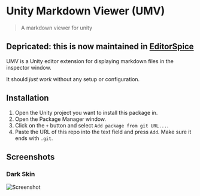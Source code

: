 # Unity Markdown Viewer (UMV)
> A markdown viewer for unity

## Depricated: this is now maintained in [EditorSpice](https://github.com/solo-fsw/sosxr-unity-editorspice)

UMV is a Unity editor extension for displaying markdown files in the inspector window.

It should _just work_ without any setup or configuration.

## Installation
1. Open the Unity project you want to install this package in.
2. Open the Package Manager window.
3. Click on the `+` button and select `Add package from git URL...`.
4. Paste the URL of this repo into the text field and press `Add`. Make sure it ends with `.git`.

## Screenshots

### Dark Skin

![Screenshot](https://raw.githubusercontent.com/gwaredd/UnityMarkdownViewer/main/Documentation/images/screenshot_dark.png)
